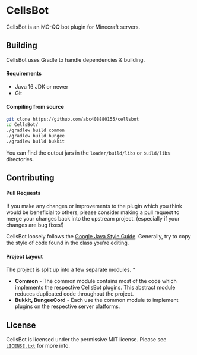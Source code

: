 # CellsBot

CellsBot is an MC-QQ bot plugin for Minecraft servers.

## Building
CellsBot uses Gradle to handle dependencies & building.

#### Requirements
* Java 16 JDK or newer
* Git

#### Compiling from source
```sh
git clone https://github.com/abc408880155/cellsbot
cd CellsBot/
./gradlew build common
./gradlew build bungee
./gradlew build bukkit
```

You can find the output jars in the `loader/build/libs` or `build/libs` directories.

## Contributing
#### Pull Requests
If you make any changes or improvements to the plugin which you think would be beneficial to others, please consider making a pull request to merge your changes back into the upstream project. (especially if your changes are bug fixes!)

CellsBot loosely follows the [Google Java Style Guide](https://google.github.io/styleguide/javaguide.html). Generally, try to copy the style of code found in the class you're editing.

#### Project Layout
The project is split up into a few separate modules.
* 
* **Common** - The common module contains most of the code which implements the respective CellsBot plugins. This abstract module reduces duplicated code throughout the project.
* **Bukkit, BungeeCord** - Each use the common module to implement plugins on the respective server platforms.

## License
CellsBot is licensed under the permissive MIT license. Please see [`LICENSE.txt`](https://github.com/abc408880155/cellsbot/blob/main/LICENSE.txt) for more info.
